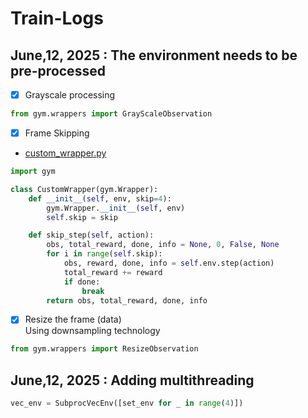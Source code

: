 # Train-Logs

## June,12, 2025 : The environment needs to be pre-processed

- [x] Grayscale processing
```python
from gym.wrappers import GrayScaleObservation
```
- [x] Frame Skipping
- [custom_wrapper.py](Intel-ARC-SSH/custom_wrapper.py)
```python
import gym

class CustomWrapper(gym.Wrapper):
    def __init__(self, env, skip=4):
        gym.Wrapper.__init__(self, env)
        self.skip = skip

    def skip_step(self, action):
        obs, total_reward, done, info = None, 0, False, None
        for i in range(self.skip):
            obs, reward, done, info = self.env.step(action)
            total_reward += reward
            if done:
                break
        return obs, total_reward, done, info
```
- [x] Resize the frame (data)  
Using downsampling technology  
```python
from gym.wrappers import ResizeObservation
```
## June,12, 2025 : Adding multithreading
```python
vec_env = SubprocVecEnv([set_env for _ in range(4)])
```